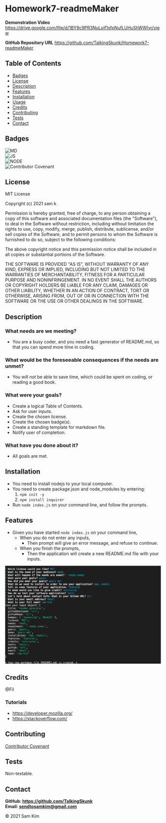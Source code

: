 # Homework7-readmeMaker

**Demonstration Video**
https://drive.google.com/file/d/1BY9c9PR3NuLoif1sfpNufLUHuShWWIvr/view

**GitHub Repository URL**
https://github.com/TalkingSkunk/Homework7-readmeMaker



## Table of Contents

* [Badges](#badges)
* [License](#license)
* [Description](#description)
* [Features](#features)
* [Installation](#installation)
* [Usage](#usage)
* [Credits](#credits)
* [Contributing](#contributing)
* [Tests](#tests)
* [Contact](#contact)



## Badges

![MD](https://img.shields.io/badge/Markdown-100%25-blue)  
![JS](https://img.shields.io/badge/JavaScript-Strife-darkgreen)  
![NODE](https://img.shields.io/badge/NodeJS-Steadfast-saddlebrown)  
![Contributor Covenant](https://img.shields.io/badge/Contributor%20Covenant-v2.0%20adopted-ff69b4.svg)  



## License

MIT License

Copyright (c) 2021 sam k

Permission is hereby granted, free of charge, to any person obtaining a copy
of this software and associated documentation files (the "Software"), to deal
in the Software without restriction, including without limitation the rights
to use, copy, modify, merge, publish, distribute, sublicense, and/or sell
copies of the Software, and to permit persons to whom the Software is
furnished to do so, subject to the following conditions:

The above copyright notice and this permission notice shall be included in all
copies or substantial portions of the Software.

THE SOFTWARE IS PROVIDED "AS IS", WITHOUT WARRANTY OF ANY KIND, EXPRESS OR
IMPLIED, INCLUDING BUT NOT LIMITED TO THE WARRANTIES OF MERCHANTABILITY,
FITNESS FOR A PARTICULAR PURPOSE AND NONINFRINGEMENT. IN NO EVENT SHALL THE
AUTHORS OR COPYRIGHT HOLDERS BE LIABLE FOR ANY CLAIM, DAMAGES OR OTHER
LIABILITY, WHETHER IN AN ACTION OF CONTRACT, TORT OR OTHERWISE, ARISING FROM,
OUT OF OR IN CONNECTION WITH THE SOFTWARE OR THE USE OR OTHER DEALINGS IN THE
SOFTWARE.



## Description

### What needs are we meeting?
* You are a busy coder, and you need a fast generator of README.md, so that you can spend more time in coding.


### What would be the foreseeable consequences if the needs are unmet?
* You will not be able to save time, which could be spent on coding, or reading a good book.


### What were your goals?
* Create a logical Table of Contents.
* Ask for user inputs.
* Create the chosen license.
* Create the chosen badge(s).
* Create a standing template for markdown file.
* Notify user of completion.


### What have you done about it?
* All goals are met.


## Installation

* You need to install nodejs to your local computer.
* You need to create package.json and node_modules by entering:
    1. ``` npm init -y ```
    2. ``` npm install inquirer ```
* Run ``` node index.js ``` on your command line, and follow the prompts.


## Features

* Given you have started ``` node index.js ``` on your command line,
    * When you do not enter any inputs,
        - Then prompt will give an error message, and refuse to continue.
    * When you finish the prompts,
        - Then the application will create a new README.md file with your inputs.

![Screenshot of working website](./hw7.png)



## Credits

@Fil  

### Tutorials
* https://developer.mozilla.org/
* https://stackoverflow.com/




## Contributing

[Contributor Covenant](https://www.contributor-covenant.org/version/2/0/code_of_conduct/code_of_conduct.md)



## Tests

Non-testable.



## Contact

**GitHub: https://github.com/TalkingSkunk**  
**Email: sendtosamkim@gmail.com**



&copy; 2021 Sam Kim
